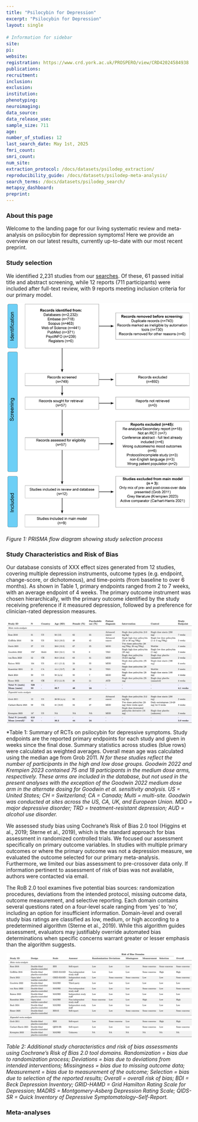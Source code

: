 ```yaml
---
title: "Psilocybin for Depression"
excerpt: "Psilocybin for Depression"
layout: single

# Information for sidebar
site:
pi:
website:
registration: https://www.crd.york.ac.uk/PROSPERO/view/CRD42024584938
publications:
recruitment:
inclusion:
exclusion:
institution:
phenotyping:
neuroimaging:
data_source:
data_release_use:
sample_size: 711
age:
number_of_studies: 12
last_search_date: May 1st, 2025
fmri_count:
smri_count:
num_site:
extraction_protocol: /docs/datasets/psilodep_extraction/
reproducibility_guide: /docs/datasets/psilodep-meta-analysis/
search_terms: /docs/datasets/psilodep_search/
metapsy_dashboard:
preprint:
---
```


### About this page
Welcome to the landing page for our living systematic review and meta-analysis on psilocybin for depression symptoms!
Here we provide an overview on our latest results, currently up-to-date with our most recent preprint.

### Study selection
We identified 2,231 studies from our [searches](/docs/datasets/psilodep_search/).
Of these, 61 passed initial title and abstract screening, while 12 reports (711 participants) were included after full-text review, with 9 reports meeting inclusion criteria for our primary model.

![](/assets/images/datasets/psilodep/psilodep-prisma.png)

*Figure 1: PRISMA flow diagram showing study selection process*

### Study Characteristics and Risk of Bias

Our database consists of XXX effect sizes generated from 12 studies, covering multiple depression instruments, outcome types (e.g. endpoint, change-score, or dichotomous), and time-points (from baseline to over 6 months).
As shown in Table 1, primary endpoints ranged from 2 to 7 weeks, with an average endpoint of 4 weeks.
The primary outcome instrument was chosen hierarchically, with the primary outcome identified by the study receiving preference if it measured depression, followed by a preference for clinician-rated depression measures.

![](/assets/images/datasets/psilodep/study_characteristics_v3.png)

*Table 1: Summary of RCTs on psilocybin for depressive symptoms.
Study endpoints are the reported primary endpoints for each study and given in weeks since the final dose.
Summary statistics across studies (blue rows) were calculated as weighted averages.
Overall mean age was calculated using the median age from Grob 2011.
*N for these studies reflect the number of participants in the high and low dose groups.
Goodwin 2022 and Krempien 2023 contained 75 and 18 participants in the medium dose arms, respectively.
These arms are included in the database, but not used in the present analyses with the exception of the Goodwin 2022 medium dose arm in the alternate dosing for Goodwin et al. sensitivity analysis.
US = United States; CH = Switzerland; CA = Canada; Multi = multi-site.
Goodwin was conducted at sites across the US, CA, UK, and European Union.
MDD = major depressive disorder; TRD = treatment-resistant depression; AUD = alcohol use disorder.*


We assessed study bias using Cochrane’s Risk of Bias 2.0 tool (Higgins et al., 2019; Sterne et al., 2019), which is the standard approach for bias assessment in randomized controlled trials. We focused our assessment specifically on primary outcome variables. In studies with multiple primary outcomes or where the primary outcome was not a depression measure, we evaluated the outcome selected for our primary meta-analysis. Furthermore, we limited our bias assessment to pre-crossover data only. If information pertinent to assessment of risk of bias was not available, authors were contacted via email.

The RoB 2.0 tool examines five potential bias sources: randomization procedures, deviations from the intended protocol, missing outcome data, outcome measurement, and selective reporting.
Each domain contains several questions rated on a four-level scale ranging from ‘yes’ to ‘no’, including an option for insufficient information.
Domain-level and overall study bias ratings are classified as low, medium, or high according to a predetermined algorithm (Sterne et al., 2019).
While this algorithm guides assessment, evaluators may justifiably override automated bias determinations when specific concerns warrant greater or lesser emphasis than the algorithm suggests.


![](/assets/images/datasets/psilodep/rob2.png)

*Table 2: Additional study characteristics and risk of bias assessments using Cochrane’s Risk of Bias 2.0 tool domains.
Randomization = bias due to randomization process;
Deviations = bias due to deviations from intended interventions;
Missingness = bias due to missing outcome data;
Measurement = bias due to measurement of the outcome;
Selection = bias due to selection of the reported results;
Overall = overall risk of bias;
BDI = Beck Depression Inventory; GRID-HAMD = Grid Hamilton Rating Scale for Depression; MADRS = Montgomery-Asberg Depression Rating Scale; QIDS-SR = Quick Inventory of Depressive Symptomatology–Self-Report.*

### Meta-analyses
